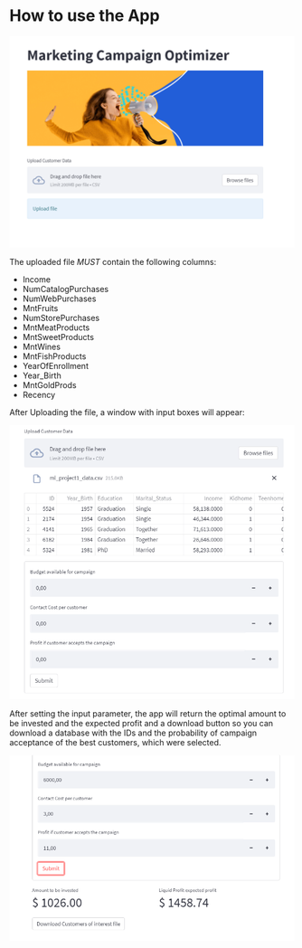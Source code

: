 # How to use the App

![](../01_images/utils/app1.PNG)

The uploaded file *MUST* contain the following columns:

* Income
* NumCatalogPurchases
* NumWebPurchases
* MntFruits
* NumStorePurchases
* MntMeatProducts
* MntSweetProducts
* MntWines
* MntFishProducts
* YearOfEnrollment
* Year_Birth
* MntGoldProds
* Recency

After Uploading the file, a window with input boxes will appear:

![](../01_images/utils/app2.PNG)

After setting the input parameter, the app will return the optimal amount to be invested and the expected profit and a download button so you can download a database with the IDs and the probability of campaign acceptance of the best customers, which were selected.


![](../01_images/utils/app3.PNG)
